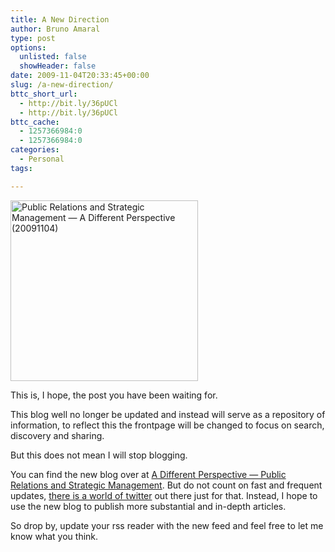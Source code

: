 ```yaml
---
title: A New Direction
author: Bruno Amaral
type: post
options:
  unlisted: false
  showHeader: false
date: 2009-11-04T20:33:45+00:00
slug: /a-new-direction/
bttc_short_url:
  - http://bit.ly/36pUCl
  - http://bit.ly/36pUCl
bttc_cache:
  - 1257366984:0
  - 1257366984:0
categories:
  - Personal
tags:

---
```

[<img class="alignright size-medium wp-image-1757" title="Public Relations and Strategic Management — A Different Perspective (20091104)" src="/wp-content/uploads/2009/11/Public-Relations-and-Strategic-Management-—-A-Different-Perspective-200911041-300x289.png" alt="Public Relations and Strategic Management — A Different Perspective (20091104)" width="300" height="289" />][1]

This is, I hope, the post you have been waiting for.

This blog well no longer be updated and instead will serve as a repository of information, to reflect this the frontpage will be changed to focus on search, discovery and sharing.

But this does not mean I will stop blogging.

You can find the new blog over at [A Different Perspective — Public Relations and Strategic Management][1]. But do not count on fast and frequent updates, [there is a world of twitter][2] out there just for that. Instead, I hope to use the new blog to publish more substantial and in-depth articles.

So drop by, update your rss reader with the new feed and feel free to let me know what you think.

 [1]: http://www.brunoamaral.eu
 [2]: http://search.twitter.com/search?q=PR+strategy